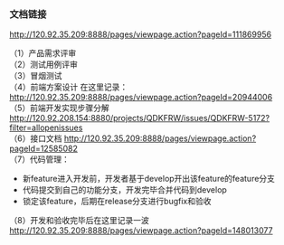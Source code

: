 ### 文档链接
http://120.92.35.209:8888/pages/viewpage.action?pageId=111869956



（1）产品需求评审    
（2）测试用例评审  
（3）冒烟测试  
（4）前端方案设计 在这里记录：http://120.92.35.209:8888/pages/viewpage.action?pageId=20944006  
（5）前端开发实现步骤分解 http://120.92.208.154:8880/projects/QDKFRW/issues/QDKFRW-5172?filter=allopenissues  
（6）接口文档 http://120.92.35.209:8888/pages/viewpage.action?pageId=12585082  
（7）代码管理：   
 -  新feature进入开发前，开发者基于develop开出该feature的feature分支
 -  代码提交到自己的功能分支，开发完毕合并代码到develop
 - 锁定该feature，后期在release分支进行bugfix和验收

（8）开发和验收完毕后在这里记录一波 http://120.92.35.209:8888/pages/viewpage.action?pageId=148013077
